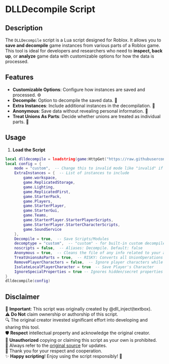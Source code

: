 # DLLDecompile Script

## Description

The `DLLDecompile` script is a Lua script designed for Roblox. It allows you to **save and decompile** game instances from various parts of a Roblox game. This tool is ideal for developers and researchers who need to **inspect, back up**, or **analyze** game data with customizable options for how the data is processed.

## Features

- **Customizable Options**: Configure how instances are saved and processed. ⚙️
- **Decompile**: Option to decompile the saved data. 🔄
- **Extra Instances**: Include additional instances in the decompilation. 📂
- **Anonymous**: Save data without revealing personal information. 🤫
- **Treat Unions As Parts**: Decide whether unions are treated as individual parts. 🧩

## Usage

1. **Load the Script**
```lua
local dlldecompile = loadstring(game:HttpGet("https://raw.githubusercontent.com/roluau/DLLDecompile/main/dlldecompile.luau", true), "dlldecompile")()
local config = {
    mode = "custom",  -- Change this to invalid mode like "invalid" if you only want ExtraInstances. "optimized" mode is NOT supported with @Object option. Default: "custom"
    ExtraInstances = {  -- List of instances to include
        game.workspace,
        game.ReplicatedStorage,
        game.Lighting,
        game.ReplicatedFirst,
        game.StarterPack,
        game.Players,
        game.StarterPlayer,
        game.StarterGui,
        game.Teams,
        game.StarterPlayer.StarterPlayerScripts,
        game.StarterPlayer.StarterCharacterScripts,
        game.SoundService
    },
    Decompile = true,  -- Save Scripts/Modules
    decomptype = "custom",  -- "custom" - for built-in custom decompiler. Default: Your executor's decompiler, if available. Otherwise uses "custom" if not.
    noscripts = false,  -- Aliases: Decompile. Default: false
    Anonymous = true,  -- Cleans the file of any info related to your account like: Name, UserId. This is useful for some games that might store that info in GUIs or other Instances.
    TreatUnionsAsParts = true,  -- RISKY: Converts all UnionOperations to Parts. Useful if your Executor isn't able to save (read) Unions, because otherwise they will be invisible. Default: true
    RemovePlayerCharacters = false,  -- Ignore player characters while saving. (Enables SaveNonCreatable automatically). Default: false
    IsolateLocalPlayerCharacter = true  -- Save Player's Character
    IgnoreSpecialProperties = true -- Ignores hidden/secret properties that are only accessible through gethiddenproperty. If your file is corrupted after saving, you can try turning this on. Default: true
}
dlldecompile(config)
```

## Disclaimer

📢 **Important**: This script was originally created by @dll_inject(textbox).  
⚠️ **Do Not** claim ownership or authorship of this script.  
🔍 The original creator invested significant effort into developing and sharing this tool.  
🛡️ **Respect** intellectual property and acknowledge the original creator.  
🚫 **Unauthorized** copying or claiming this script as your own is prohibited.  
🔗 Always refer to the [original source](https://raw.githubusercontent.com/roluau/DLLDecompile/main/dlldecompile.luau) for updates.  
👏 Thank you for your respect and cooperation.  
✨ **Happy scripting**! Enjoy using the script responsibly! 🌟
